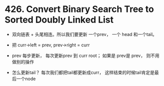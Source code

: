 # 426. Convert Binary Search Tree to Sorted Doubly Linked List

- 双向链表 + 头尾相连。所以我们要更新 一个prev， 一个 head 和一个tail。

- 把 curr->left = prev, prev->right = curr

- prev 每步更新， 每次更新prev 到 curr root； 如果是 prev是 prev， 则不用做别的操作

- 怎么更新tail？ 每次我们都把tail都更新成curr， 这样结束的时候tail肯定是最后一个node
